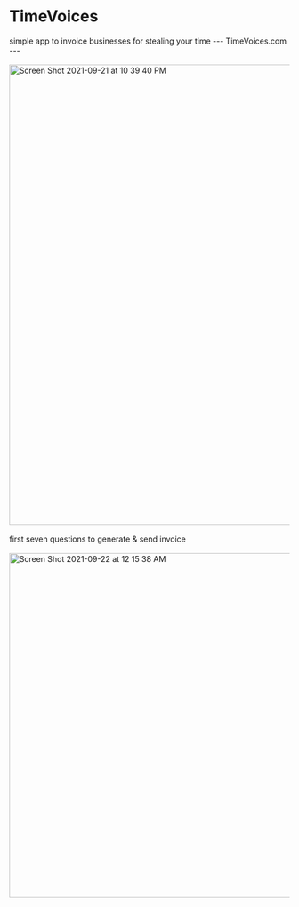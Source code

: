 # TimeVoices
simple app to invoice businesses for stealing your time --- TimeVoices.com  ---
<br></br>
<img width="828" alt="Screen Shot 2021-09-21 at 10 39 40 PM" src="https://user-images.githubusercontent.com/45616838/134284920-c5109889-aed6-4e68-9320-7e953436ab03.png">
<br></br>
first seven questions to generate & send invoice 
<br></br>
<img width="620" alt="Screen Shot 2021-09-22 at 12 15 38 AM" src="https://user-images.githubusercontent.com/45616838/134292386-bfdbc449-316d-4cc1-bf02-bbaf170cde81.png">
